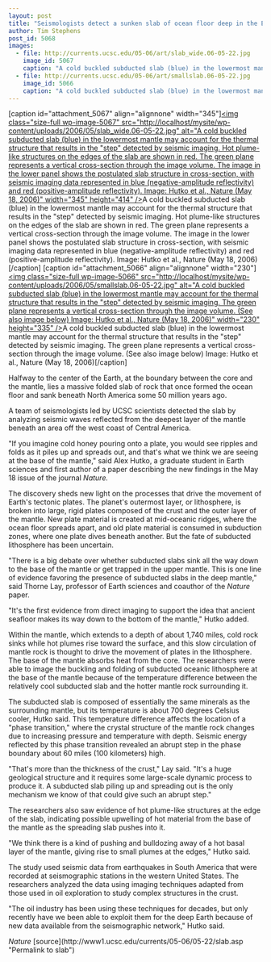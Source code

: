 ```yaml
---
layout: post
title: "Seismologists detect a sunken slab of ocean floor deep in the Earth"
author: Tim Stephens
post_id: 5068
images:
  - file: http://currents.ucsc.edu/05-06/art/slab_wide.06-05-22.jpg
    image_id: 5067
    caption: "A cold buckled subducted slab (blue) in the lowermost mantle may account for the thermal structure that results in the 'step' detected by seismic imaging. Hot plume-like structures on the edges of the slab are shown in red. The green plane represents a vertical cross-section through the image volume. The image in the lower panel shows the postulated slab structure in cross-section, with seismic imaging data represented in blue (negative-amplitude reflectivity) and red (positive-amplitude reflectivity). Image: Hutko et al., Nature (May 18, 2006)"
  - file: http://currents.ucsc.edu/05-06/art/smallslab.06-05-22.jpg
    image_id: 5066
    caption: "A cold buckled subducted slab (blue) in the lowermost mantle may account for the thermal structure that results in the 'step' detected by seismic imaging. The green plane represents a vertical cross-section through the image volume. (See also image below) Image: Hutko et al., Nature (May 18, 2006)"
---
```


[caption id="attachment_5067" align="alignnone" width="345"]<a href="http://localhost/mysite/wp-content/uploads/2006/05/slab_wide.06-05-22.jpg"><img class="size-full wp-image-5067" src="http://localhost/mysite/wp-content/uploads/2006/05/slab_wide.06-05-22.jpg" alt="A cold buckled subducted slab (blue) in the lowermost mantle may account for the thermal structure that results in the "step" detected by seismic imaging. Hot plume-like structures on the edges of the slab are shown in red. The green plane represents a vertical cross-section through the image volume. The image in the lower panel shows the postulated slab structure in cross-section, with seismic imaging data represented in blue (negative-amplitude reflectivity) and red (positive-amplitude reflectivity). Image: Hutko et al., Nature (May 18, 2006)" width="345" height="414" /></a>A cold buckled subducted slab (blue) in the lowermost mantle may account for the thermal structure that results in the "step" detected by seismic imaging. Hot plume-like structures on the edges of the slab are shown in red. The green plane represents a vertical cross-section through the image volume. The image in the lower panel shows the postulated slab structure in cross-section, with seismic imaging data represented in blue (negative-amplitude reflectivity) and red (positive-amplitude reflectivity). Image: Hutko et al., Nature (May 18, 2006)[/caption]
[caption id="attachment_5066" align="alignnone" width="230"]<a href="http://localhost/mysite/wp-content/uploads/2006/05/smallslab.06-05-22.jpg"><img class="size-full wp-image-5066" src="http://localhost/mysite/wp-content/uploads/2006/05/smallslab.06-05-22.jpg" alt="A cold buckled subducted slab (blue) in the lowermost mantle may account for the thermal structure that results in the "step" detected by seismic imaging. The green plane represents a vertical cross-section through the image volume. (See also image below) Image: Hutko et al., Nature (May 18, 2006)" width="230" height="335" /></a>A cold buckled subducted slab (blue) in the lowermost mantle may account for the thermal structure that results in the "step" detected by seismic imaging. The green plane represents a vertical cross-section through the image volume. (See also image below) Image: Hutko et al., Nature (May 18, 2006)[/caption]
<a name="content" id="content"></a>
<p>
  Halfway to the center of the Earth, at the boundary between the core and the mantle, lies a massive folded slab of rock that once formed the ocean floor and sank beneath North America some 50 million years ago.
</p>
<p>
  A team of seismologists led by UCSC scientists detected the slab by analyzing seismic waves reflected from the deepest layer of the mantle beneath an area off the west coast of Central America.
</p>
<p>
  "If you imagine cold honey pouring onto a plate, you would see ripples and folds as it piles up and spreads out, and that's what we think we are seeing at the base of the mantle," said Alex Hutko, a graduate student in Earth sciences and first author of a paper describing the new findings in the May 18 issue of the journal <i>Nature.</i>
</p>
<p>
  The discovery sheds new light on the processes that drive the movement of Earth's tectonic plates. The planet's outermost layer, or lithosphere, is broken into large, rigid plates composed of the crust and the outer layer of the mantle. New plate material is created at mid-oceanic ridges, where the ocean floor spreads apart, and old plate material is consumed in subduction zones, where one plate dives beneath another. But the fate of subducted lithosphere has been uncertain.
</p>
<p>
  "There is a big debate over whether subducted slabs sink all the way down to the base of the mantle or get trapped in the upper mantle. This is one line of evidence favoring the presence of subducted slabs in the deep mantle," said Thorne Lay, professor of Earth sciences and coauthor of the <i>Nature</i> paper.
</p>
<p>
  "It's the first evidence from direct imaging to support the idea that ancient seafloor makes its way down to the bottom of the mantle," Hutko added.
</p>
<p>
  Within the mantle, which extends to a depth of about 1,740 miles, cold rock sinks while hot plumes rise toward the surface, and this slow circulation of mantle rock is thought to drive the movement of plates in the lithosphere. The base of the mantle absorbs heat from the core. The researchers were able to image the buckling and folding of subducted oceanic lithosphere at the base of the mantle because of the temperature difference between the relatively cool subducted slab and the hotter mantle rock surrounding it.
</p>
<p>
  The subducted slab is composed of essentially the same minerals as the surrounding mantle, but its temperature is about 700 degrees Celsius cooler, Hutko said. This temperature difference affects the location of a "phase transition," where the crystal structure of the mantle rock changes due to increasing pressure and temperature with depth. Seismic energy reflected by this phase transition revealed an abrupt step in the phase boundary about 60 miles (100 kilometers) high.
</p>
<p>
  "That's more than the thickness of the crust," Lay said. "It's a huge geological structure and it requires some large-scale dynamic process to produce it. A subducted slab piling up and spreading out is the only mechanism we know of that could give such an abrupt step."
</p>
<p>
  The researchers also saw evidence of hot plume-like structures at the edge of the slab, indicating possible upwelling of hot material from the base of the mantle as the spreading slab pushes into it.
</p>
<p>
  "We think there is a kind of pushing and bulldozing away of a hot basal layer of the mantle, giving rise to small plumes at the edges," Hutko said.
</p>
<p>
  The study used seismic data from earthquakes in South America that were recorded at seismographic stations in the western United States. The researchers analyzed the data using imaging techniques adapted from those used in oil exploration to study complex structures in the crust.
</p>
<p>
  "The oil industry has been using these techniques for decades, but only recently have we been able to exploit them for the deep Earth because of new data available from the seismographic network," Hutko said.
</p><i>Nature</i>
[source](http://www1.ucsc.edu/currents/05-06/05-22/slab.asp "Permalink to slab")
